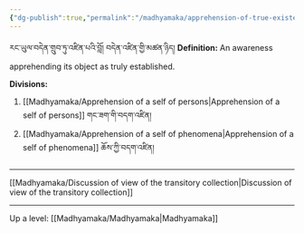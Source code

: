 ```yaml
---
{"dg-publish":true,"permalink":"/madhyamaka/apprehension-of-true-existence/"}
---
```


རང་ཡུལ་བདེན་གྲུབ་ཏུ་འཛིན་པའི་བློ། བདེན་འཛིན་གྱི་མཚན་ཉིད། 
**Definition:** An awareness apprehending its object as truly established.

**Divisions:**
1. [[Madhyamaka/Apprehension of a self of persons\|Apprehension of a self of persons]] གང་ཟག་གི་བདག་འཛིན།
2. [[Madhyamaka/Apprehension of a self of phenomena\|Apprehension of a self of phenomena]] ཆོས་ཀྱི་བདག་འཛིན།

---
[[Madhyamaka/Discussion of view of the transitory collection\|Discussion of view of the transitory collection]]





---
Up a level: [[Madhyamaka/Madhyamaka\|Madhyamaka]]